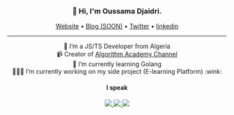<h3 align="center">👋 Hi, I'm Oussama Djaidri.</h3>

<p align="center">
  <a href="https://www.ouss-dj.com">Website</a> •
  <a href="#">Blog (SOON)</a> •
  <a href="https://twitter.com/Djaidri_oussama">Twitter</a> •
  <a href="https://www.linkedin.com/in/oussama-djaidri-ab2143149">linkedin</a>
</p>

---

<div align="center">
  <div>🔭 I’m a JS/TS Developer from Algeria</div>
  <div>📹 Creator of <a href="https://www.youtube.com/c/algorithmCoding">Algorithm Academy Channel</a></div>
  <div>🌱 I’m currently learning Golang</div>
  <div>👨🏽‍💻 I’m currently working on my side project (E-learning Platform) :wink:</div>
</div>

<h4 align="center">I speak</h4>
<div align="center">
<a href="https://img.shields.io/badge/golang-%2300ADD8.svg?&style=for-the-badge&logo=go&logoColor=white">
  <img src="https://img.shields.io/badge/golang-%2300ADD8.svg?&style=for-the-badge&logo=go&logoColor=white"/>
</a>
<a href="https://img.shields.io/badge/javascript%20-%23323330.svg?&style=for-the-badge&logo=javascript">
  <img src="https://img.shields.io/badge/javascript%20-%23323330.svg?&style=for-the-badge&logo=javascript"/>
</a>
<a href="https://img.shields.io/badge/typescript%20-%23323330.svg?&style=for-the-badge&logo=typescript">
  <img src="https://img.shields.io/badge/typescript%20-%23323330.svg?&style=for-the-badge&logo=typescript&logoColor=white"/>
</a>
</div>
